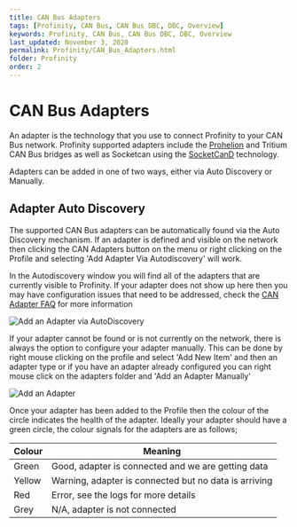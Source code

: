 ```yaml
---
title: CAN Bus Adapters
tags: [Profinity, CAN Bus, CAN Bus DBC, DBC, Overview]
keywords: Profinity, CAN Bus, CAN Bus DBC, DBC, Overview
last_updated: November 3, 2020
permalink: Profinity/CAN_Bus_Adapters.html
folder: Profinity
order: 2
---
```


# CAN Bus Adapters

An adapter is the technology that you use to connect Profinity to your CAN Bus network.  Profinity supported adapters include the [Prohelion](https://www.prohelion.com) and Tritium CAN Bus bridges as well as Socketcan using the [SocketCanD](https://github.com/linux-can/socketcand) technology.

Adapters can be added in one of two ways, either via Auto Discovery or Manually.

## Adapter Auto Discovery

The supported CAN Bus adapters can be automatically found via the Auto Discovery mechanism.  If an adapter is defined and visible on the network then clicking the CAN Adapters button on the menu or right clicking on the Profile and selecting 'Add Adapter Via Autodiscovery' will work.

In the Autodiscovery window you will find all of the adapters that are currently visible to Profinity.  If your adapter does not show up here then you may have configuration issues that need to be addressed, check the [CAN Adapter FAQ](CAN_Adapter_FAQ.html) for more information

![Add an Adapter via AutoDiscovery]({{site.dox.baseurl}}/images/Profinity/add_adapter_autodiscovery.png)

If your adapter cannot be found or is not currently on the network, there is always the option to configure your adapter manually.  This can be done by right mouse clicking on the profile and select 'Add New Item' and then an adapter type or if you have an adapter already configured you can right mouse click on the adapters folder and 'Add an Adapter Manually'

![Add an Adapter]({{site.dox.baseurl}}/images/Profinity/add_adapter.png)

Once your adapter has been added to the Profile then the colour of the circle indicates the health of the adapter.  Ideally your adapter should have a green circle, the colour signals for the adapters are as follows;

| Colour | Meaning |
| ------ | ----------------------------------------------------- |
| Green  | Good, adapter is connected and we are getting data    |
| Yellow | Warning, adapter is connected but no data is arriving |
| Red    | Error, see the logs for more details                  | 
| Grey   | N/A, adapter is not connected                         |

